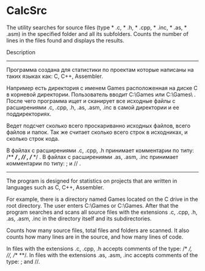 # CalcSrc
The utility searches for source files (type * .c, * .h, * .cpp, * .inc, * .as, * .asm) in the specified folder and all its subfolders. Counts the number of lines in the files found and displays the results.

Description

--------------------------------------------------------------

Программа создана для статистики по проектам которые написаны на таких языках как: C, C++, Assembler.

Например есть директория с именем Games расположенная на диске C в корневой директории. 
Пользователь вводит C:\Games или C:\Games\ . После чего программа ищет и сканирует все исходные файлы с расширениями .c, .cpp, .h, .as, .asm, .inc в самой директории и ее поддиректориях. 

Ведет подсчет сколько всего проскариванно исходных файлов, всего файлов и папок. Так же считает сколько всего строк в исходниках, и сколько строк кода.

В файлах с расширениями .c, .cpp, .h принимает комментарии по типу:
/** ***/ , // , /*** */ .
В файлах с расширениями .as, .asm, .inc принимает комментарии по типу: 
; и // .

--------------------------------------------------------------

The program is designed for statistics on projects that are written in languages such as C, C++, Assembler.

For example, there is a directory named Games located on the C drive in the root directory.
The user enters C:\Games or C:\Games\. After that the program searches and scans all source files with the extensions .c, .cpp, .h, .as, .asm, .inc in the directory itself and its subdirectories.

Counts how many source files, total files and folders are scanned. It also counts how many lines are in the source, and how many lines of code.

In files with the extensions .c, .cpp, .h accepts comments of the type:
/* */, //, /** **/.
In files with the extensions .as, .asm, .inc accepts comments of the type:
; and //.
